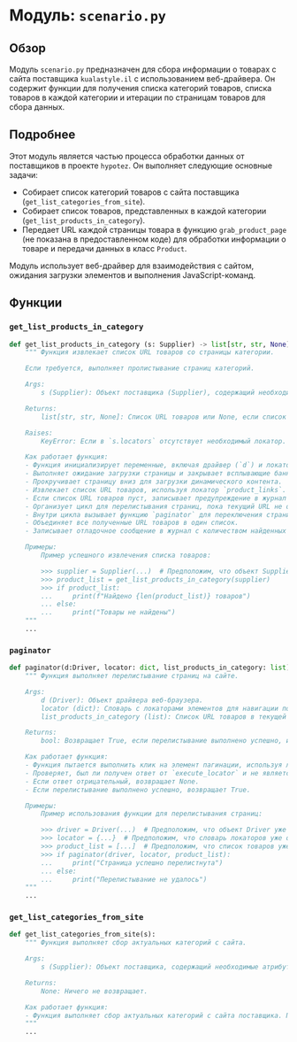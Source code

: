 # Модуль: `scenario.py`

## Обзор

Модуль `scenario.py` предназначен для сбора информации о товарах с сайта поставщика `kualastyle.il` с использованием веб-драйвера. Он содержит функции для получения списка категорий товаров, списка товаров в каждой категории и итерации по страницам товаров для сбора данных.

## Подробнее

Этот модуль является частью процесса обработки данных от поставщиков в проекте `hypotez`. Он выполняет следующие основные задачи:

- Собирает список категорий товаров с сайта поставщика (`get_list_categories_from_site`).
- Собирает список товаров, представленных в каждой категории (`get_list_products_in_category`).
- Передает URL каждой страницы товара в функцию `grab_product_page` (не показана в предоставленном коде) для обработки информации о товаре и передачи данных в класс `Product`.

Модуль использует веб-драйвер для взаимодействия с сайтом, ожидания загрузки элементов и выполнения JavaScript-команд.

## Функции

### `get_list_products_in_category`

```python
def get_list_products_in_category (s: Supplier) -> list[str, str, None]:
    """ Функция извлекает список URL товаров со страницы категории.

    Если требуется, выполняет пролистывание страниц категорий.

    Args:
        s (Supplier): Объект поставщика (Supplier), содержащий необходимые атрибуты и методы для взаимодействия с сайтом.

    Returns:
        list[str, str, None]: Список URL товаров или None, если список не получен.

    Raises:
        KeyError: Если в `s.locators` отсутствует необходимый локатор.

    Как работает функция:
    - Функция инициализирует переменные, включая драйвер (`d`) и локаторы (`l`) из объекта поставщика (`s`).
    - Выполняет ожидание загрузки страницы и закрывает всплывающие баннеры, используя локаторы, предоставленные поставщиком.
    - Прокручивает страницу вниз для загрузки динамического контента.
    - Извлекает список URL товаров, используя локатор `product_links`.
    - Если список URL товаров пуст, записывает предупреждение в журнал и возвращает None.
    - Организует цикл для перелистывания страниц, пока текущий URL не отличается от предыдущего.
    - Внутри цикла вызывает функцию `paginator` для переключения страниц.
    - Объединяет все полученные URL товаров в один список.
    - Записывает отладочное сообщение в журнал с количеством найденных товаров.

    Примеры:
        Пример успешного извлечения списка товаров:

        >>> supplier = Supplier(...)  # Предположим, что объект Supplier уже инициализирован
        >>> product_list = get_list_products_in_category(supplier)
        >>> if product_list:
        ...     print(f"Найдено {len(product_list)} товаров")
        ... else:
        ...     print("Товары не найдены")
    """
    ...
```

### `paginator`

```python
def paginator(d:Driver, locator: dict, list_products_in_category: list):
    """ Функция выполняет перелистывание страниц на сайте.

    Args:
        d (Driver): Объект драйвера веб-браузера.
        locator (dict): Словарь с локаторами элементов для навигации по страницам.
        list_products_in_category (list): Список URL товаров в текущей категории.

    Returns:
        bool: Возвращает True, если перелистывание выполнено успешно, иначе возвращает None.

    Как работает функция:
    - Функция пытается выполнить клик на элемент пагинации, используя локатор '<-'.
    - Проверяет, был ли получен ответ от `execute_locator` и не является ли он пустым списком.
    - Если ответ отрицательный, возвращает None.
    - Если перелистывание выполнено успешно, возвращает True.

    Примеры:
        Пример использования функции для перелистывания страниц:

        >>> driver = Driver(...)  # Предположим, что объект Driver уже инициализирован
        >>> locator = {...}  # Предположим, что словарь локаторов уже определен
        >>> product_list = [...]  # Предположим, что список товаров уже собран
        >>> if paginator(driver, locator, product_list):
        ...     print("Страница успешно перелистнута")
        ... else:
        ...     print("Перелистывание не удалось")
    """
    ...
```

### `get_list_categories_from_site`

```python
def get_list_categories_from_site(s):
    """ Функция выполняет сбор актуальных категорий с сайта.

    Args:
        s (Supplier): Объект поставщика, содержащий необходимые атрибуты и методы для взаимодействия с сайтом.

    Returns:
        None: Ничего не возвращает.

    Как работает функция:
    - Функция выполняет сбор актуальных категорий с сайта поставщика. Подробности реализации не предоставлены в данном коде.
    """
    ...